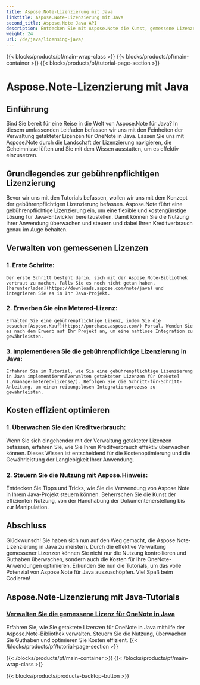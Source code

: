 ```yaml
---
title: Aspose.Note-Lizenzierung mit Java
linktitle: Aspose.Note-Lizenzierung mit Java
second_title: Aspose.Note Java API
description: Entdecken Sie mit Aspose.Note die Kunst, gemessene Lizenzen für OneNote in Java zu verwalten. Steuern Sie effektiv die Nutzung, überwachen Sie Guthaben und optimieren Sie die Kosten.
weight: 24
url: /de/java/licensing-java/
---
```


{{< blocks/products/pf/main-wrap-class >}}
{{< blocks/products/pf/main-container >}}
{{< blocks/products/pf/tutorial-page-section >}}

# Aspose.Note-Lizenzierung mit Java

## Einführung

Sind Sie bereit für eine Reise in die Welt von Aspose.Note für Java? In diesem umfassenden Leitfaden befassen wir uns mit den Feinheiten der Verwaltung getakteter Lizenzen für OneNote in Java. Lassen Sie uns mit Aspose.Note durch die Landschaft der Lizenzierung navigieren, die Geheimnisse lüften und Sie mit dem Wissen ausstatten, um es effektiv einzusetzen.

## Grundlegendes zur gebührenpflichtigen Lizenzierung

Bevor wir uns mit den Tutorials befassen, wollen wir uns mit dem Konzept der gebührenpflichtigen Lizenzierung befassen. Aspose.Note führt eine gebührenpflichtige Lizenzierung ein, um eine flexible und kostengünstige Lösung für Java-Entwickler bereitzustellen. Damit können Sie die Nutzung Ihrer Anwendung überwachen und steuern und dabei Ihren Kreditverbrauch genau im Auge behalten.

## Verwalten von gemessenen Lizenzen

### 1. Erste Schritte:
    Der erste Schritt besteht darin, sich mit der Aspose.Note-Bibliothek vertraut zu machen. Falls Sie es noch nicht getan haben,[herunterladen](https://downloads.aspose.com/note/java) und integrieren Sie es in Ihr Java-Projekt.

### 2. Erwerben Sie eine Metered-Lizenz:
    Erhalten Sie eine gebührenpflichtige Lizenz, indem Sie die besuchen[Aspose.Kauf](https://purchase.aspose.com/) Portal. Wenden Sie es nach dem Erwerb auf Ihr Projekt an, um eine nahtlose Integration zu gewährleisten.

### 3. Implementieren Sie die gebührenpflichtige Lizenzierung in Java:
    Erfahren Sie im Tutorial, wie Sie eine gebührenpflichtige Lizenzierung in Java implementieren[Verwalten getakteter Lizenzen für OneNote](./manage-metered-license/). Befolgen Sie die Schritt-für-Schritt-Anleitung, um einen reibungslosen Integrationsprozess zu gewährleisten.

## Kosten effizient optimieren

### 1. Überwachen Sie den Kreditverbrauch:
   Wenn Sie sich eingehender mit der Verwaltung getakteter Lizenzen befassen, erfahren Sie, wie Sie Ihren Kreditverbrauch effektiv überwachen können. Dieses Wissen ist entscheidend für die Kostenoptimierung und die Gewährleistung der Langlebigkeit Ihrer Anwendung.

### 2. Steuern Sie die Nutzung mit Aspose.Hinweis:
   Entdecken Sie Tipps und Tricks, wie Sie die Verwendung von Aspose.Note in Ihrem Java-Projekt steuern können. Beherrschen Sie die Kunst der effizienten Nutzung, von der Handhabung der Dokumentenerstellung bis zur Manipulation.

## Abschluss

Glückwunsch! Sie haben sich nun auf den Weg gemacht, die Aspose.Note-Lizenzierung in Java zu meistern. Durch die effektive Verwaltung gemessener Lizenzen können Sie nicht nur die Nutzung kontrollieren und Guthaben überwachen, sondern auch die Kosten für Ihre OneNote-Anwendungen optimieren. Erkunden Sie nun die Tutorials, um das volle Potenzial von Aspose.Note für Java auszuschöpfen. Viel Spaß beim Codieren!
## Aspose.Note-Lizenzierung mit Java-Tutorials
### [Verwalten Sie die gemessene Lizenz für OneNote in Java](./manage-metered-license/)
Erfahren Sie, wie Sie getaktete Lizenzen für OneNote in Java mithilfe der Aspose.Note-Bibliothek verwalten. Steuern Sie die Nutzung, überwachen Sie Guthaben und optimieren Sie Kosten effizient.
{{< /blocks/products/pf/tutorial-page-section >}}

{{< /blocks/products/pf/main-container >}}
{{< /blocks/products/pf/main-wrap-class >}}

{{< blocks/products/products-backtop-button >}}
